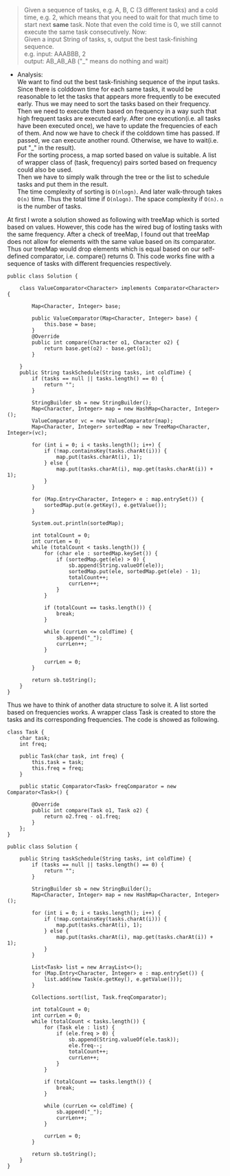 > Given a sequence of tasks, e.g. A, B, C (3 different tasks) and a cold time, e.g. 2, which means that you need to wait for that much time to start next __same__ task. Note that even the cold time is 0, we still cannot execute the same task consecutively. 
> Now:  
> Given a input String of tasks, s, output the best task-finishing sequence.   
> e.g. input: AAABBB, 2  
> output: AB_AB_AB ("_" means do nothing and wait)  

- Analysis:  
	We want to find out the best task-finishing sequence of the input tasks. Since there is colddown time for each same tasks, it would be reasonable to let the tasks that appears more frequently to be executed early. Thus we may need to sort the tasks based on their frequency.   
	Then we need to execute them based on frequency in a way such that high frequent tasks are executed early. After one execution(i.e. all tasks have been executed once), we have to update the frequencies of each of them. And now we have to check if the colddown time has passed. If passed, we can execute another round. Otherwise, we have to wait(i.e. put "_" in the result).  
	For the sorting process, a map sorted based on value is suitable. A list of wrapper class of (task, frequency) pairs sorted based on frequency could also be used.  
	Then we have to simply walk through the tree or the list to schedule tasks and put them in the result.   
	The time complexity of sorting is `O(nlogn)`. And later walk-through takes `O(n)` time. Thus the total time if `O(nlogn)`. The space complexity if `O(n)`. `n` is the number of tasks. 

At first I wrote a solution showed as following with treeMap which is sorted based on values. However, this code has the wired bug of losting tasks with the same frequency. After a check of treeMap, I found out that treeMap does not allow for elements with the same value based on its comparator. Thus our treeMap would drop elements which is equal based on our self-defined comparator, i.e. compare() returns 0. This code works fine with a sequence of tasks with different frequencies respectively. 

```
public class Solution {
	
	class ValueComparator<Character> implements Comparator<Character> {
		
		Map<Character, Integer> base;
		
		public ValueComparator(Map<Character, Integer> base) {
			this.base = base;
		}
		@Override
		public int compare(Character o1, Character o2) {
			return base.get(o2) - base.get(o1);
		}
		
	}
	public String taskSchedule(String tasks, int coldTime) {
		if (tasks == null || tasks.length() == 0) {
			return "";
		}

		StringBuilder sb = new StringBuilder();
		Map<Character, Integer> map = new HashMap<Character, Integer>();
		ValueComparator vc = new ValueComparator(map);
		Map<Character, Integer> sortedMap = new TreeMap<Character, Integer>(vc);

		for (int i = 0; i < tasks.length(); i++) {
			if (!map.containsKey(tasks.charAt(i))) {
				map.put(tasks.charAt(i), 1);
			} else {
				map.put(tasks.charAt(i), map.get(tasks.charAt(i)) + 1);
			}
		}
		
		for (Map.Entry<Character, Integer> e : map.entrySet()) {
			sortedMap.put(e.getKey(), e.getValue());
		}
		
		System.out.println(sortedMap);

		int totalCount = 0;
		int currLen = 0;
		while (totalCount < tasks.length()) {
			for (char ele : sortedMap.keySet()) {
				if (sortedMap.get(ele) > 0) {
					sb.append(String.valueOf(ele));
					sortedMap.put(ele, sortedMap.get(ele) - 1);
					totalCount++;
					currLen++;
				}
			}

			if (totalCount == tasks.length()) {
				break;
			}

			while (currLen <= coldTime) {
				sb.append("_");
				currLen++;
			}

			currLen = 0;
		}

		return sb.toString();
	}
}
```						 
						 
Thus we have to think of another data structure to solve it. A list sorted based on frequencies works. A wrapper class Task is created to store the tasks and its corresponding frequencies. The code is showed as following. 
						 
```
class Task {
	char task;
	int freq;
	
	public Task(char task, int freq) {
		this.task = task;
		this.freq = freq;
	}
	
	public static Comparator<Task> freqComparator = new Comparator<Task>() {
		
		@Override
		public int compare(Task o1, Task o2) {
			return o2.freq - o1.freq;
		}
	};
}

public class Solution {
	
	public String taskSchedule(String tasks, int coldTime) {
		if (tasks == null || tasks.length() == 0) {
			return "";
		}

		StringBuilder sb = new StringBuilder();
		Map<Character, Integer> map = new HashMap<Character, Integer>();
		
		for (int i = 0; i < tasks.length(); i++) {
			if (!map.containsKey(tasks.charAt(i))) {
				map.put(tasks.charAt(i), 1);
			} else {
				map.put(tasks.charAt(i), map.get(tasks.charAt(i)) + 1);
			}
		}

		List<Task> list = new ArrayList<>();
		for (Map.Entry<Character, Integer> e : map.entrySet()) {
			list.add(new Task(e.getKey(), e.getValue()));
		}
		
		Collections.sort(list, Task.freqComparator);

		int totalCount = 0;
		int currLen = 0;
		while (totalCount < tasks.length()) {
			for (Task ele : list) {
				if (ele.freq > 0) {
					sb.append(String.valueOf(ele.task));
					ele.freq--;
					totalCount++;
					currLen++;
				}
			}

			if (totalCount == tasks.length()) {
				break;
			}

			while (currLen <= coldTime) {
				sb.append("_");
				currLen++;
			}

			currLen = 0;
		}

		return sb.toString();
	}
}
```
	
